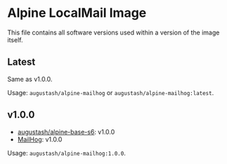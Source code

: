 # Alpine LocalMail Image

This file contains all software versions used within a version of the image itself.

## Latest

Same as v1.0.0.

Usage: `augustash/alpine-mailhog` or `augustash/alpine-mailhog:latest`.

## v1.0.0

- [augustash/alpine-base-s6](https://github.com/augustash/docker-alpine-base-s6): v1.0.0
- [MailHog](https://github.com/mailhog/MailHog): v1.0.0

Usage: `augustash/alpine-mailhog:1.0.0`.
